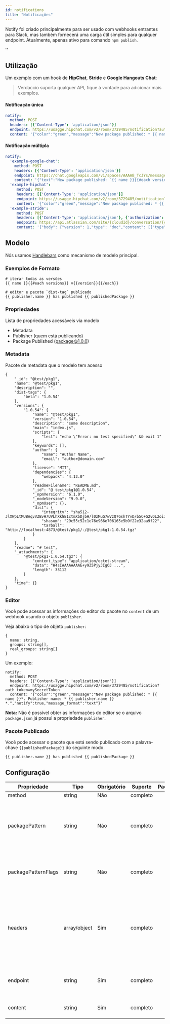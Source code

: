```yaml
---
id: notifications
title: "Notificações"
---
```


Notify foi criado principalmente para ser usado com webhooks entrantes para Slack, mas também fornecerá uma carga útil simples para qualquer endpoint. Atualmente, apenas ativo para comando `npm publish`.

<div id="codefund">''</div>

## Utilização

Um exemplo com um hook de **HipChat**, **Stride** e **Google Hangouts Chat**:

> Verdaccio suporta qualquer API, fique à vontade para adicionar mais exemplos.

#### Notificação única

```yaml
notify:
  method: POST
  headers: [{'Content-Type': 'application/json'}]
  endpoint: https://usagge.hipchat.com/v2/room/3729485/notification?auth_token=mySecretToken
  content: '{"color":"green","message":"New package published: * {{ name }}*","notify":true,"message_format":"text"}'
```

#### Notificação múltipla

```yaml
notify:
  'example-google-chat':
    method: POST
    headers: [{'Content-Type': 'application/json'}]
    endpoint: https://chat.googleapis.com/v1/spaces/AAAAB_TcJYs/messages?key=myKey&token=myToken
    content: '{"text":"New package published: `{{ name }}{{#each versions}} v{{version}}{{/each}}`"}'
  'example-hipchat':
     method: POST
     headers: [{'Content-Type': 'application/json'}]
     endpoint: https://usagge.hipchat.com/v2/room/3729485/notification?auth_token=mySecretToken
     content: '{"color":"green","message":"New package published: * {{ name }}*","notify":true,"message_format":"text"}'
  'example-stride':
     method: POST
     headers: [{'Content-Type': 'application/json'}, {'authorization': 'Bearer secretToken'}]
     endpoint: https://api.atlassian.com/site/{cloudId}/conversation/{conversationId}/message
     content: '{"body": {"version": 1,"type": "doc","content": [{"type": "paragraph","content": [{"type": "text","text": "New package published: * {{ name }}* Publisher name: * {{ publisher.name }}"}]}]}}'
```

## Modelo

Nós usamos [Handlebars](https://handlebarsjs.com/) como mecanismo de modelo principal.

### Exemplos de Formato

    # iterar todas as versões
    {{ name }}{{#each versions}} v{{version}}{{/each}}
    
    # editor e pacote `dist-tag` publicado
    {{ publisher.name }} has published {{ publishedPackage }}
    

### Propriedades

Lista de propriedades acessáveis via modelo

* Metadata
* Publisher (quem está publicando)
* Package Published (package@1.0.0)

### Metadata

Pacote de metadata que o modelo tem acesso

    {
        "_id": "@test/pkg1",
        "name": "@test/pkg1",
        "description": "",
        "dist-tags": {
            "beta": "1.0.54"
        },
        "versions": {
            "1.0.54": {
                "name": "@test/pkg1",
                "version": "1.0.54",
                "description": "some description",
                "main": "index.js",
                "scripts": {
                    "test": "echo \"Error: no test specified\" && exit 1"
                },
                "keywords": [],
                "author": {
                    "name": "Author Name",
                    "email": "author@domain.com"
                },
                "license": "MIT",
                "dependencies": {
                    "webpack": "4.12.0"
                },
                "readmeFilename": "README.md",
                "_id": "@ test/pkg1@1.0.54",
                "_npmVersion": "6.1.0",
                "_nodeVersion": "9.9.0",
                "_npmUser": {},
                "dist": {
                    "integrity": "sha512-JlXWpLtMUBAqvVZBvH7UVLhXkGE1ctmXbDjbH/l0zMuG7wVzQ7GshTYvD/b5C+G2vOL2oiIS1RtayA/kKkTwKw==",
                    "shasum": "29c55c52c1e76e966e706165e5b9f22e32aa9f22",
                    "tarball": "http://localhost:4873/@test/pkg1/-/@test/pkg1-1.0.54.tgz"
                }
            }
        },
        "readme": "# test",
        "_attachments": {
            "@test/pkg1-1.0.54.tgz": {
                "content_type": "application/octet-stream",
                "data": "H4sIAAAAAAAAE+y9Z5PjyJIgOJ ...",
                "length": 33112
            }
        },
        "time": {}
    }
    

### Editor

Você pode acessar as informações do editor do pacote no `content` de um webhook usando o objeto `publisher`.

Veja abaixo o tipo de objeto `publisher`:

    {
      name: string,
      groups: string[],
      real_groups: string[]
    }
    

Um exemplo:

    notify:
      method: POST
      headers: [{'Content-Type': 'application/json'}]
      endpoint: https://usagge.hipchat.com/v2/room/3729485/notification?auth_token=mySecretToken
      content: '{"color":"green","message":"New package published: * {{ name }}*. Publisher name: * {{ publisher.name }} *.","notify":true,"message_format":"text"}'
    

**Nota:** Não é possível obter as informações do editor se o arquivo `package.json` já possui a propriedade `publisher`.

### Pacote Publicado

Você pode acessar o pacote que está sendo publicado com a palavra-chave `{{publishedPackage}}` do seguinte modo.

    {{ publisher.name }} has published {{ publishedPackage }}
    

## Configuração

| Propriedade         | Tipo         | Obrigatório | Suporte  | Padrão | Descrição                                                                                                        |
| ------------------- | ------------ | ----------- | -------- | ------ | ---------------------------------------------------------------------------------------------------------------- |
| method              | string       | Não         | completo |        | HTTP verb                                                                                                        |
| packagePattern      | string       | Não         | completo |        | Só execute esta notificação se o nome do pacote corresponder à expressão regular                                 |
| packagePatternFlags | string       | Não         | completo |        | Qualquer sinalizador a ser usado com a expressão regular                                                         |
| headers             | array/object | Sim         | completo |        | Se esse terminal exigir headers específicos, configure-os aqui como uma matriz de objetos da key: value objects. |
| endpoint            | string       | Sim         | completo |        | define o endpoint da URL para esta chamada                                                                       |
| content             | string       | Sim         | completo |        | qualquer expressão [Handlebar](https://handlebarsjs.com/)                                                        |